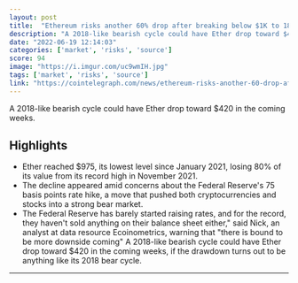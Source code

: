 ```yaml
---
layout: post
title:  "Ethereum risks another 60% drop after breaking below $1K to 18-month lows"
description: "A 2018-like bearish cycle could have Ether drop toward $420 in the coming weeks."
date: "2022-06-19 12:14:03"
categories: ['market', 'risks', 'source']
score: 94
image: "https://i.imgur.com/uc9wmIH.jpg"
tags: ['market', 'risks', 'source']
link: "https://cointelegraph.com/news/ethereum-risks-another-60-drop-after-breaking-below-1k-to-18-month-lows/amp"
---
```


A 2018-like bearish cycle could have Ether drop toward $420 in the coming weeks.

## Highlights

- Ether reached $975, its lowest level since January 2021, losing 80% of its value from its record high in November 2021.
- The decline appeared amid concerns about the Federal Reserve's 75 basis points rate hike, a move that pushed both cryptocurrencies and stocks into a strong bear market.
- The Federal Reserve has barely started raising rates, and for the record, they haven't sold anything on their balance sheet either," said Nick, an analyst at data resource Ecoinometrics, warning that "there is bound to be more downside coming" A 2018-like bearish cycle could have Ether drop toward $420 in the coming weeks, if the drawdown turns out to be anything like its 2018 bear cycle.

---
